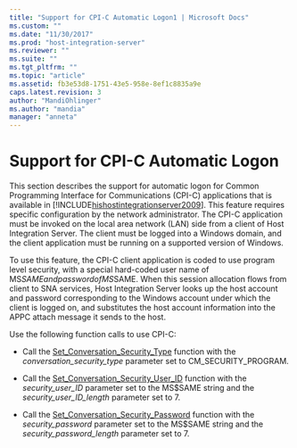 ```yaml
---
title: "Support for CPI-C Automatic Logon1 | Microsoft Docs"
ms.custom: ""
ms.date: "11/30/2017"
ms.prod: "host-integration-server"
ms.reviewer: ""
ms.suite: ""
ms.tgt_pltfrm: ""
ms.topic: "article"
ms.assetid: fb3e53d8-1751-43e5-958e-8ef1c8835a9e
caps.latest.revision: 3
author: "MandiOhlinger"
ms.author: "mandia"
manager: "anneta"
---
```

# Support for CPI-C Automatic Logon
This section describes the support for automatic logon for Common Programming Interface for Communications (CPI-C) applications that is available in [!INCLUDE[hishostintegrationserver2009](../includes/hishostintegrationserver2009-md.md)]. This feature requires specific configuration by the network administrator. The CPI-C application must be invoked on the local area network (LAN) side from a client of Host Integration Server. The client must be logged into a Windows domain, and the client application must be running on a supported version of Windows.  
  
 To use this feature, the CPI-C client application is coded to use program level security, with a special hard-coded user name of MS$SAME and password of MS$SAME. When this session allocation flows from client to SNA services, Host Integration Server looks up the host account and password corresponding to the Windows account under which the client is logged on, and substitutes the host account information into the APPC attach message it sends to the host.  
  
 Use the following function calls to use CPI-C:  
  
-   Call the [Set_Conversation_Security_Type](../core/set-conversation-security-type-cpi-c-2.md) function with the *conversation_security_type* parameter set to CM_SECURITY_PROGRAM.  
  
-   Call the [Set_Conversation_Security_User_ID](../core/set-conversation-security-user-id-cpi-c-2.md) function with the *security_user_ID* parameter set to the MS$SAME string and the *security_user_ID_length* parameter set to 7.  
  
-   Call the [Set_Conversation_Security_Password](../core/set-conversation-security-password-cpi-c-2.md) function with the *security_password* parameter set to the MS$SAME string and the *security_password_length* parameter set to 7.